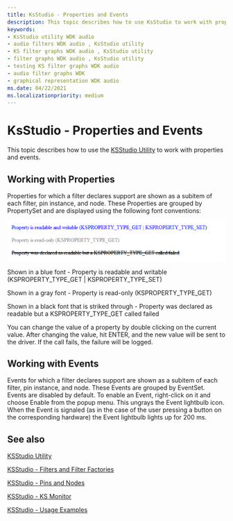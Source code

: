 ```yaml
---
title: KsStudio - Properties and Events
description: This topic describes how to use KsStudio to work with properties and events.
keywords:
- KsStudio utility WDK audio
- audio filters WDK audio , KsStudio utility
- KS filter graphs WDK audio , KsStudio utility
- filter graphs WDK audio , KsStudio utility
- testing KS filter graphs WDK audio
- audio filter graphs WDK
- graphical representation WDK audio
ms.date: 04/22/2021
ms.localizationpriority: medium
---
```


# KsStudio - Properties and Events

This topic describes how to use the [KSStudio Utility](ksstudio-utility.md) to work with properties and events.

## Working with Properties
 
Properties for which a filter declares support are shown as a subitem of each filter, pin instance, and node. These Properties are grouped by PropertySet and are displayed using the following font conventions: 

![Diagram showing three fonts that showing attributes of the ksproperty get status](images/ksstudio-property-fonts.png)

Shown in a blue font - Property is readable and writable (KSPROPERTY_TYPE_GET | KSPROPERTY_TYPE_SET) 

Shown in a gray font - Property is read-only (KSPROPERTY_TYPE_GET) 

Shown in a black font that is striked through - Property was declared as readable but a KSPROPERTY_TYPE_GET called failed 

You can change the value of a property by double clicking on the current value. After changing the value, hit ENTER, and the new value will be sent to the driver. If the call fails, the failure will be logged.

## Working with Events 

Events for which a filter declares support are shown as a subitem of each filter, pin instance, and node. These Events are grouped by EventSet. Events are disabled by default. To enable an Event, right-click on it and choose Enable from the popup menu. This ungrays the Event lightbulb icon. When the Event is signaled (as in the case of the user pressing a button on the corresponding hardware) the Event lightbulb lights up for 200 ms. 

## See also

[KSStudio Utility](ksstudio-utility.md)

[KSStudio - Filters and Filter Factories](ksstudio-utility-filters-and-filter-factories.md)

[KSStudio - Pins and Nodes](ksstudio-utility-pins-and-nodes.md)

[KSStudio - KS Monitor](ksstudio-utility-ks-monitor.md)

[KSStudio - Usage Examples](ksstudio-utility-usage-examples.md)

 




